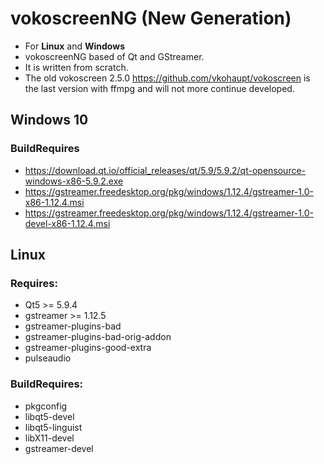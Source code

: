 # vokoscreenNG (New Generation)

* For **Linux** and **Windows**
* vokoscreenNG based of Qt and GStreamer.
* It is written from scratch.
* The old vokoscreen 2.5.0 https://github.com/vkohaupt/vokoscreen is the last version with ffmpg and will not more continue developed.

## Windows 10
### BuildRequires
* https://download.qt.io/official_releases/qt/5.9/5.9.2/qt-opensource-windows-x86-5.9.2.exe
* https://gstreamer.freedesktop.org/pkg/windows/1.12.4/gstreamer-1.0-x86-1.12.4.msi
* https://gstreamer.freedesktop.org/pkg/windows/1.12.4/gstreamer-1.0-devel-x86-1.12.4.msi

## Linux
### Requires:
* Qt5 >= 5.9.4
* gstreamer >= 1.12.5
* gstreamer-plugins-bad
* gstreamer-plugins-bad-orig-addon
* gstreamer-plugins-good-extra
* pulseaudio

### BuildRequires:
* pkgconfig
* libqt5-devel
* libqt5-linguist
* libX11-devel
* gstreamer-devel
